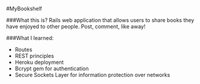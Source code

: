 #MyBookshelf

###What this is?
Rails web application that allows users to share books they have enjoyed to other people. Post, comment, like away!

###What I learned:
- Routes
- REST principles
- Heroku deployment
- Bcrypt gem for authentication
- Secure Sockets Layer for information protection over networks